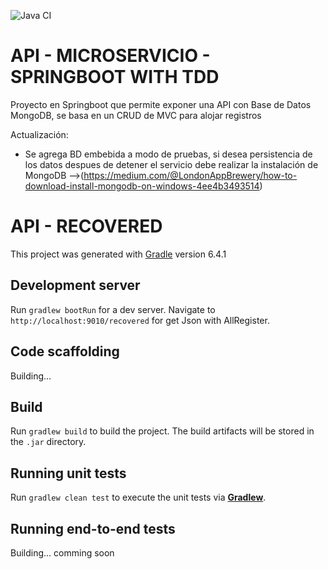 ![Java CI](https://github.com/jsierra93/tdd-springboot-api-recovered/workflows/Java%20CI/badge.svg) 
# API - MICROSERVICIO - SPRINGBOOT WITH TDD

Proyecto en Springboot que permite exponer una API con Base de Datos MongoDB, se basa en un CRUD de MVC para alojar registros


Actualización:
- Se agrega BD embebida a modo de pruebas, si desea persistencia de los datos despues de detener el servicio debe realizar la instalación de MongoDB -->(https://medium.com/@LondonAppBrewery/how-to-download-install-mongodb-on-windows-4ee4b3493514)

# API - RECOVERED

This project was generated with [Gradle](https://gradle.org/) version 6.4.1

## Development server

Run `gradlew bootRun` for a dev server. Navigate to `http://localhost:9010/recovered` for get Json with AllRegister. 

## Code scaffolding

Building...

## Build

Run `gradlew build` to build the project. The build artifacts will be stored in the `.jar` directory.

## Running unit tests

Run `gradlew clean test` to execute the unit tests via [**Gradlew**](https://gradle.org/).

## Running end-to-end tests

Building... comming soon
